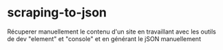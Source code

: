 # scraping-to-json

Récuperer manuellement le contenu d'un site
en travaillant avec les outils de dev "element" et "console" et en générant le jSON manuellement
